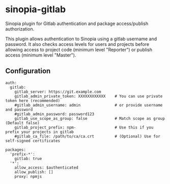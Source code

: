# sinopia-gitlab

Sinopia plugin for Gitlab authentication and package access/publish authorization.

This plugin allows authentication to Sinopia using a gitlab username and password.  It also checks access levels
for users and projects before allowing access to project code (minimum level "Reporter") or publish access
(minimum level "Master").

## Configuration

````
auth:
  gitlab:
    gitlab_server: https://git.example.com
    gitlab_admin_private_token: XXXXXXXXXXXX    # You can use private token here (recommended)
    #gitlab_admin_username: admin               # or provide username and password
    #gitlab_admin_password: password123
    gitlab_use_scope_as_group: false            # Match scope as group (Default false)
    gitlab_project_prefix: npm-                 # Use this if you prefix your projects in gitlab
    #gitlab_ca_file: /path/to/ca/ca.crt         # (Optional) Use for self-signed certificates

packages:
  'prefix-*':
    gitlab: true
  '*':
    allow_access: $authenticated
    allow_publish: []
    proxy: npmjs

````

